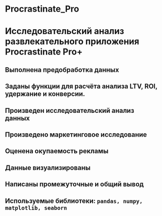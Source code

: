 # Procrastinate_Pro
# Исследовательский анализ развлекательного приложения Procrastinate Pro+
## Выполнена предобработка данных
## Заданы функции для расчёта анализа LTV, ROI, удержание и конверсии.
## Произведен исследовательский анализ данных
## Произведено маркетинговое исследование
## Оценена окупаемость рекламы
## Данные визуализированы
## Написаны промежуточные и общий вывод 
## Используемые библиотеки: `pandas, numpy, matplotlib, seaborn`
